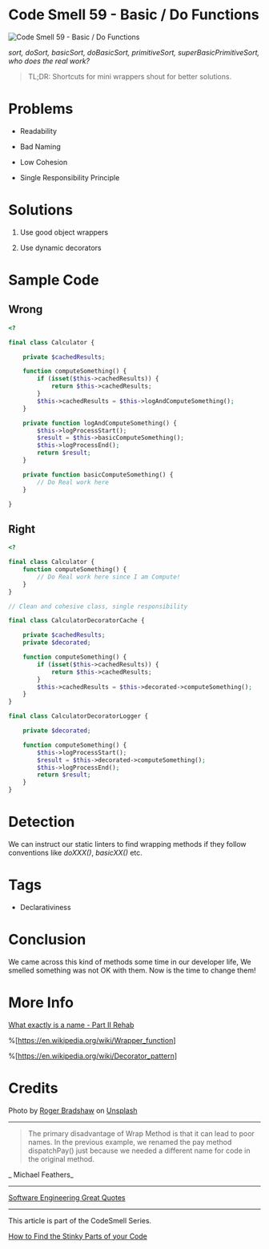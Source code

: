 # Code Smell 59 - Basic / Do Functions

![Code Smell 59 - Basic / Do Functions](Code%20Smell%2059%20-%20Basic%20%20%20Do%20Functions.jpg)

*sort, doSort, basicSort, doBasicSort, primitiveSort, superBasicPrimitiveSort, who does the real work?*

> TL;DR: Shortcuts for mini wrappers shout for better solutions.

# Problems

- Readability

- Bad Naming

- Low Cohesion

- Single Responsibility Principle
 
# Solutions

1. Use good object wrappers

2. Use dynamic decorators

# Sample Code

## Wrong

[Gist Url]: # (https://gist.github.com/mcsee/dd988af705942cfafd5811df60acaed2)
```php
<?

final class Calculator {

    private $cachedResults;

    function computeSomething() {
        if (isset($this->cachedResults)) {
            return $this->cachedResults;
        }
        $this->cachedResults = $this->logAndComputeSomething();
    }

    private function logAndComputeSomething() {
        $this->logProcessStart();
        $result = $this->basicComputeSomething();
        $this->logProcessEnd();
        return $result;
    }

    private function basicComputeSomething() {
        // Do Real work here
    }

}
```

## Right

[Gist Url]: # (https://gist.github.com/mcsee/ce98c6db785d947e77790c3cc6b4bad0)
```php
<?

final class Calculator {
    function computeSomething() {
        // Do Real work here since I am Compute!
    }
}

// Clean and cohesive class, single responsibility

final class CalculatorDecoratorCache {

    private $cachedResults;
    private $decorated;

    function computeSomething() {
        if (isset($this->cachedResults)) {
            return $this->cachedResults;
        }
        $this->cachedResults = $this->decorated->computeSomething();
    }
}

final class CalculatorDecoratorLogger {

    private $decorated;

    function computeSomething() {
        $this->logProcessStart();
        $result = $this->decorated->computeSomething();
        $this->logProcessEnd();
        return $result;
    }
}
```

# Detection

We can instruct our static linters to find wrapping methods if they follow conventions like *doXXX()*, *basicXX()* etc.

# Tags

- Declarativiness

# Conclusion

We came across this kind of methods some time in our developer life, We smelled something was not OK with them. Now is the time to change them!
 
# More Info

[What exactly is a name - Part II Rehab](https://github.com/mcsee/Software-Design-Articles/tree/main/Articles/Theory/What%20exactly%20is%20a%20name%20-%20Part%20II%20Rehab/readme.md)

%[https://en.wikipedia.org/wiki/Wrapper_function]

%[https://en.wikipedia.org/wiki/Decorator_pattern]
 
# Credits

Photo by [Roger Bradshaw](https://unsplash.com/@roger3010) on [Unsplash](https://unsplash.com/s/photos/recursive)

* * *

> The primary disadvantage of Wrap Method is that it can lead to poor names. In the previous example, we renamed the pay method dispatchPay() just because we needed a different name for code in the original method.

_ Michael Feathers_
 
* * *
 
[Software Engineering Great Quotes](https://github.com/mcsee/Software-Design-Articles/tree/main/Articles/Quotes/Software%20Engineering%20Great%20Quotes/readme.md)

* * *

This article is part of the CodeSmell Series.

[How to Find the Stinky Parts of your Code](https://github.com/mcsee/Software-Design-Articles/tree/main/Articles/Code%20Smells/How%20to%20Find%20the%20Stinky%20parts%20of%20your%20Code/readme.md)